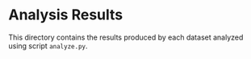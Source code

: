 # Analysis Results

This directory contains the results produced by each dataset analyzed using
script `analyze.py`.
